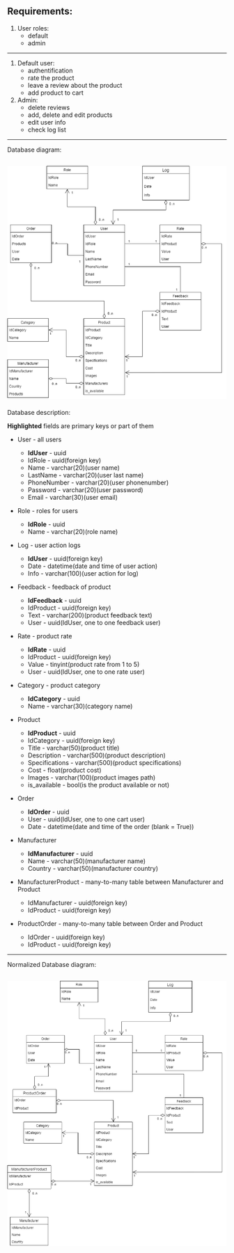 ## Requirements:
1. User roles:
   - default
   - admin
---
1. Default user:
   - authentification
   - rate the product
   - leave a review about the product
   - add product to cart
2. Admin:
   - delete reviews
   - add, delete and edit products
   - edit user info
   - check log list
---
Database diagram:

![alt text](images/diagram.png)
---
Database description:

**Highlighted** fields are primary keys or part of them

- User - all users
   - **IdUser** - uuid
   - IdRole - uuid(foreign key)
   - Name - varchar(20)(user name)
   - LastName - varchar(20)(user last name)
   - PhoneNumber - varchar(20)(user phonenumber)
   - Password - varchar(20)(user password)
   - Email - varchar(30)(user email)

- Role - roles for users
   - **IdRole** - uuid
   - Name - varchar(20)(role name)

- Log - user action logs
   - **IdUser** - uuid(foreign key)
   - Date - datetime(date and time of user action)
   - Info - varchar(100)(user action for log)

- Feedback - feedback of product
   - **IdFeedback** - uuid
   - IdProduct - uuid(foreign key)
   - Text - varchar(200)(product feedback text)
   - User - uuid(IdUser, one to one feedback user)

- Rate - product rate
   - **IdRate** - uuid
   - IdProduct - uuid(foreign key)
   - Value - tinyint(product rate from 1 to 5)
   - User - uuid(IdUser, one to one rate user)

- Category - product category
   - **IdCategory** - uuid
   - Name - varchar(30)(category name)

- Product
   - **IdProduct** - uuid
   - IdCategory - uuid(foreign key)
   - Title - varchar(50)(product title)
   - Description - varchar(500)(product description)
   - Specifications - varchar(500)(product specifications)
   - Cost - float(product cost)
   - Images - varchar(100)(product images path)
   - is_available - bool(is the product available or not)

- Order
   - **IdOrder** - uuid
   - User - uuid(IdUser, one to one cart user)
   - Date - datetime(date and time of the order (blank = True))

- Manufacturer
   - **IdManufacturer** - uuid
   - Name - varchar(50)(manufacturer name)
   - Country - varchar(50)(manufacturer country)

- ManufacturerProduct - many-to-many table between Manufacturer and Product
   - IdManufacturer - uuid(foreign key)
   - IdProduct - uuid(foreign key)

- ProductOrder - many-to-many table between Order and Product
   - IdOrder - uuid(foreign key)
   - IdProduct - uuid(foreign key)
---
Normalized Database diagram:

![alt text](images/Normalized.png)
---
